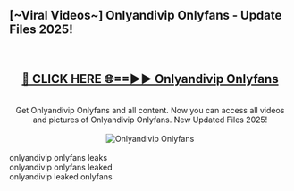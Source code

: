 <h2>[~Viral Videos~] Onlyandivip Onlyfans - Update Files 2025!</h2>
<br>
<div align="center">
<h2><a href="https://betterlinks.top/A2PfLJ" rel="nofollow">🔴 CLICK HERE 🌐==►► Onlyandivip Onlyfans</a></h2>
<br>
Get Onlyandivip Onlyfans and all content. Now you can access all videos and pictures of Onlyandivip Onlyfans. New Updated Files 2025!
<br>
<br>
<a href="https://betterlinks.top/A2PfLJ" rel="nofollow" data-target="animated-image.originalLink"><img src="https://i.ibb.co.com/WyWwxjT/player-gif2.gif" alt="Onlyandivip Onlyfans" style="max-width: 100%; display: inline-block;" data-target="animated-image.originalImage"></a>
</div>
<br>
onlyandivip onlyfans leaks<br>
onlyandivip onlyfans leaked<br>
onlyandivip leaked onlyfans